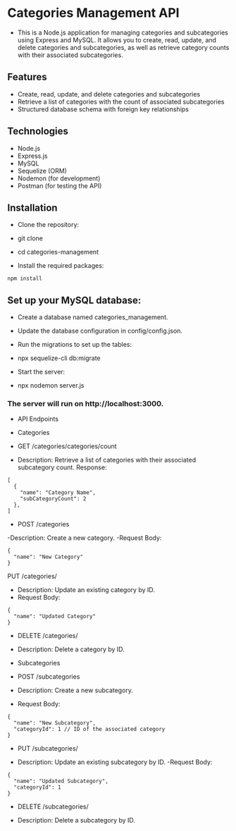 # Categories Management API
- This is a Node.js application for managing categories and subcategories using Express and MySQL. It  allows you to create, read, update, and delete categories and subcategories, as well as retrieve category counts with their associated subcategories.

## Features

 - Create, read, update, and delete categories and subcategories
- Retrieve a list of categories with the count of associated subcategories
- Structured database schema with foreign key relationships


## Technologies
- Node.js
- Express.js
- MySQL
- Sequelize (ORM)
- Nodemon (for development)
- Postman (for testing the API)


## Installation
- Clone the repository:

- git clone <repository-url>
- cd categories-management
- Install the required packages:
```
npm install
```
## Set up your MySQL database:

- Create a database named categories_management.
- Update the database configuration in config/config.json.
- Run the migrations to set up the tables:


- npx sequelize-cli db:migrate
- Start the server:
- npx nodemon server.js

### The server will run on http://localhost:3000.

- API Endpoints
- Categories
- GET /categories/categories/count

- Description: Retrieve a list of categories with their associated subcategory count.
Response:
```
[
  {
    "name": "Category Name",
    "subCategoryCount": 2
  },
]
```

- POST /categories

-Description: Create a new category.
-Request Body:
```
{
  "name": "New Category"
}
```
PUT /categories/

- Description: Update an existing category by ID.
- Request Body:
```
{
  "name": "Updated Category"
}
```

- DELETE /categories/

- Description: Delete a category by ID.
- Subcategories
- POST /subcategories

- Description: Create a new subcategory.
- Request Body:
```
{
  "name": "New Subcategory",
  "categoryId": 1 // ID of the associated category
}
```
- PUT /subcategories/

- Description: Update an existing subcategory by ID.
-Request Body:
```
{
  "name": "Updated Subcategory",
  "categoryId": 1
}
```
- DELETE /subcategories/

- Description: Delete a subcategory by ID.